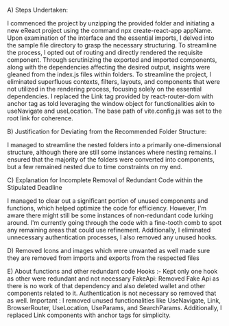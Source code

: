 A) Steps Undertaken:

I commenced the project by unzipping the provided folder and initiating a new eReact project using the command npx create-react-app appName.
Upon examination of the interface and the essential imports, I delved into the sample file directory to grasp the necessary structuring.
To streamline the process, I opted out of routing and directly rendered the requisite component.
Through scrutinizing the exported and imported components, along with the dependencies affecting the desired output, insights were gleaned from the index.js files within folders.
To streamline the project, I eliminated superfluous contexts, filters, layouts, and components that were not utilized in the rendering process, focusing solely on the essential dependencies.
I replaced the Link tag provided by react-router-dom with anchor tag as told leveraging the window object for functionalities akin to useNavigate and useLocation.
The base path of vite.config.js was set to the root link for coherence.

B) Justification for Deviating from the Recommended Folder Structure:

I managed to streamline the nested folders into a primarily one-dimensional structure, although there are still some instances where nesting remains. I ensured that the majority of the folders were converted into components, but a few remained nested due to time constraints on my end.

C) Explanation for Incomplete Removal of Redundant Code within the Stipulated Deadline

I managed to clear out a significant portion of unused components and functions, which helped optimize the code for efficiency. However, I'm aware there might still be some instances of non-redundant code lurking around. I'm currently going through the code with a fine-tooth comb to spot any remaining areas that could use refinement. Additionally, I eliminated unnecessary authentication processes, I also removed any unused hooks. 

D) Removed Icons  and images which were unwanted as well made sure they are removed from imports and exports from the respected files

E) About functions and other redundant code
Hooks :-  Kept only one hook as other were redundant and not necessary
FakeApi: Removed Fake Api as there is no work of that dependency and also deleted wallet and other components related to it.
Authentication is not necessary so removed that as well.
Important : I removed unused functionalities like UseNavigate, Link, BrowserRouter, UseLocation, UseParams, and SearchParams. Additionally, I replaced Link components with anchor tags for simplicity.


